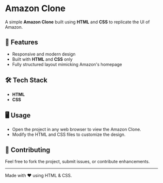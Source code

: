 # Amazon Clone

A simple **Amazon Clone** built using **HTML** and **CSS** to replicate the UI of Amazon.

## 🚀 Features
- Responsive and modern design
- Built with **HTML** and **CSS** only
- Fully structured layout mimicking Amazon's homepage

## 🛠 Tech Stack
- **HTML**
- **CSS**


## 🖥️ Usage
- Open the project in any web browser to view the Amazon Clone.
- Modify the HTML and CSS files to customize the design.

## 🌟 Contributing
Feel free to fork the project, submit issues, or contribute enhancements.


---
Made with ❤️ using HTML & CSS.

